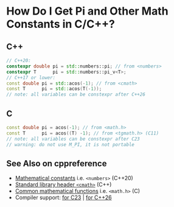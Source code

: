 <!-- alias pi -->
# How Do I Get Pi and Other Math Constants in C/C++?

## C++
```cpp
// C++20:
constexpr double pi = std::numbers::pi; // from <numbers>
constexpr T      pi = std::numbers::pi_v<T>;
// C++17 or lower:
const double pi = std::acos(-1); // from <cmath>
const T      pi = std::acos(T(-1));
// note: all variables can be constexpr after C++26
```

## C
```cpp
const double pi = acos(-1); // from <math.h>
const T      pi = acos((T) -1); // from <tgmath.h> (C11)
// note: all variables can be constexpr after C23
// warning: do not use M_PI, it is not portable
```

## See Also on cppreference
- [Mathematical constants](https://en.cppreference.com/w/cpp/numeric/constants) i.e. `<numbers>` (C++20)
- [Standard library header `<cmath>`](https://en.cppreference.com/w/cpp/header/cmath) (C++)
- [Common mathematical functions](https://en.cppreference.com/w/c/numeric/math) i.e. `<math.h>` (C)
- Compiler support: [for C23](https://en.cppreference.com/w/c/compiler_support/23) | [for C++26](https://en.cppreference.com/w/cpp/compiler_support/26)
